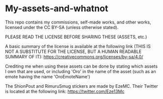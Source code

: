 # My-assets-and-whatnot
This repo contains my commissions, self-made works, and other works, licensed under the CC BY-SA (unless otherwise stated).

PLEASE READ THE LICENSE BEFORE SHARING THESE (ASSETS, etc.)

A basic summary of the license is available at the following link (THIS IS NOT A SUBSTITUTE FOR THE LICENSE, BUT A HUMAN READABLE SUMMARY OF IT):
https://creativecommons.org/licenses/by-sa/4.0/

Crediting me when using these assets can be done by stating which assets I own that are used, or including 'Oro' in the name of the asset (such as an emote having the name 'OroEmoteName')

The ShionPout and RimuruSmug stickers are made by EzeMC. Their Twitter is located at the following link: https://twitter.com/Eze13Mc
